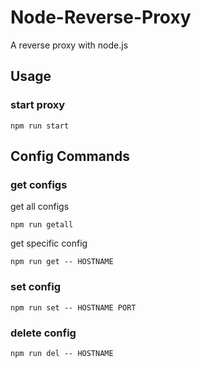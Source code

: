 # Node-Reverse-Proxy

A reverse proxy with node.js

## Usage

### start proxy
```
npm run start
```

## Config Commands
### get configs
get all configs
```
npm run getall
```

get specific config
```
npm run get -- HOSTNAME
```

### set config
```
npm run set -- HOSTNAME PORT
```

### delete config
```
npm run del -- HOSTNAME
```